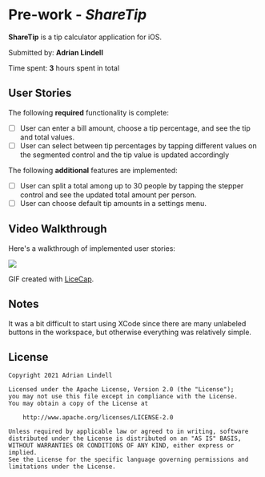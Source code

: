 # Pre-work - *ShareTip*

**ShareTip** is a tip calculator application for iOS.

Submitted by: **Adrian Lindell**

Time spent: **3** hours spent in total

## User Stories

The following **required** functionality is complete:

* [ ] User can enter a bill amount, choose a tip percentage, and see the tip and total values.
* [ ] User can select between tip percentages by tapping different values on the segmented control and the tip value is updated accordingly

The following **additional** features are implemented:

- [ ] User can split a total among up to 30 people by tapping the stepper control and see the updated total amount per person.
- [ ] User can choose default tip amounts in a settings menu.

## Video Walkthrough

Here's a walkthrough of implemented user stories:

![](https://i.imgur.com/DOnAcee.gif)

GIF created with [LiceCap](http://www.cockos.com/licecap/).

## Notes

It was a bit difficult to start using XCode since there are many unlabeled buttons in the workspace, but otherwise everything was relatively simple.

## License

    Copyright 2021 Adrian Lindell

    Licensed under the Apache License, Version 2.0 (the "License");
    you may not use this file except in compliance with the License.
    You may obtain a copy of the License at

        http://www.apache.org/licenses/LICENSE-2.0

    Unless required by applicable law or agreed to in writing, software
    distributed under the License is distributed on an "AS IS" BASIS,
    WITHOUT WARRANTIES OR CONDITIONS OF ANY KIND, either express or implied.
    See the License for the specific language governing permissions and
    limitations under the License.
